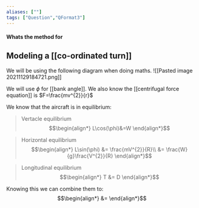 ```yaml
---
aliases: [""]
tags: ["Question","QFormat3"]
---
```


#### Whats the method for
## Modeling a [[co-ordinated turn]]

We will be using the following diagram when doing maths.
![[Pasted image 20211129184721.png]]

We will use $\phi$ for [[bank angle]].
We also know the [[centrifugal force equation]] is $F=\frac{mv^{2}}{r}$

We know that the aircraft is in equilibrium:

> Vertacle equilibrium
> $$\begin{align*}
L\cos(\phi)&=W 
\end{align*}$$

> Horizontal equilibrium
> $$\begin{align*}
L\sin(\phi) &= \frac{mV^{2}}{R}\\
&= \frac{W}{g}\frac{V^{2}}{R}
\end{align*}$$

> Longitudinal equilibrium
> $$\begin{align*}
T    &= D
\end{align*}$$

Knowing this we can combine them to:
$$\begin{align*}
    &= 
\end{align*}$$